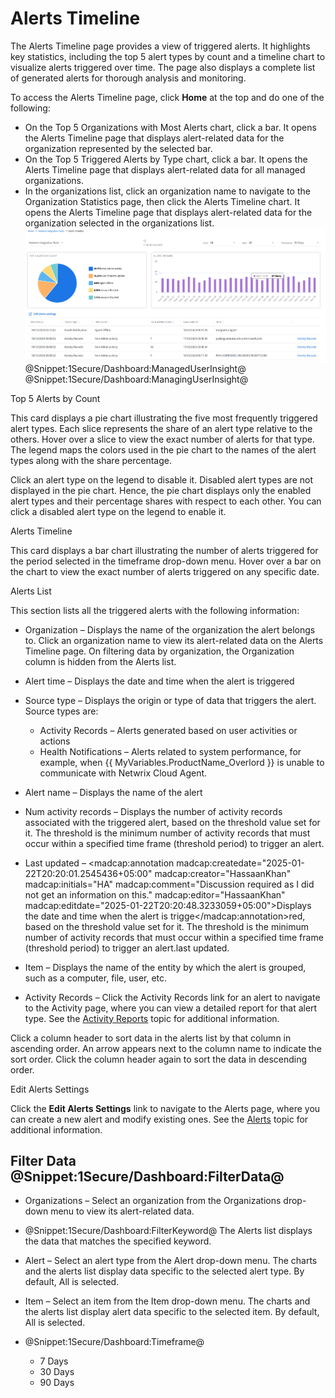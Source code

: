 # Alerts Timeline

The Alerts Timeline page provides a view of triggered alerts. It highlights key statistics, including the top 5 alert types by count and a timeline chart to visualize alerts triggered over time. The page also displays a complete list of generated alerts for thorough analysis and monitoring.

To access the Alerts Timeline page, click **Home** at the top and do one of the following:

- On the Top 5 Organizations with Most Alerts chart, click a bar. It opens the Alerts Timeline page that displays alert-related data for the organization represented by the selected bar.
- On the Top 5 Triggered Alerts by Type chart, click a bar. It opens the  Alerts Timeline page that displays alert-related data for all managed organizations.
- In the organizations list, click an organization name to navigate to the Organization Statistics page, then click the Alerts Timeline chart. It opens the Alerts Timeline page that displays alert-related data for the organization selected in the organizations list.![](../../../Resources/Images/1Secure/AlertsTimeline.png "Alerts Timeline Page") @Snippet:1Secure/Dashboard:ManagedUserInsight@ 
@Snippet:1Secure/Dashboard:ManagingUserInsight@
        
Top 5 Alerts by Count

This card displays a pie chart illustrating the five most frequently triggered alert types. Each slice represents the share of an alert type relative to the others. Hover over a slice to view the exact number of alerts for that type.  
The legend maps the colors used in the pie chart to the names of the alert types along with the share percentage.

Click an alert type on the legend to disable it. Disabled alert types are not displayed in the pie chart. Hence, the pie chart displays only the enabled alert types and their percentage shares with respect to each other. You can click a disabled alert type on the legend to enable it.

Alerts Timeline

This card displays a bar chart illustrating the number of alerts triggered for the period selected in the timeframe drop-down menu. Hover over a bar on the chart to view the exact number of alerts triggered on any specific date.

Alerts List

This section lists all the triggered alerts with the following information:

- Organization – Displays the name of the organization the alert belongs to. Click an organization name to view its alert-related data on the Alerts Timeline page. On filtering data by organization, the Organization column is hidden from the Alerts list.
- Alert time – Displays the date and time when the alert is  triggered
- Source type – Displays the origin or type of data that triggers the alert. Source types are:

    - Activity Records – Alerts generated based on user activities or actions
    - Health Notifications – Alerts related to system performance, for example, when {{ MyVariables.ProductName_Overlord }} is unable to communicate with Netwrix Cloud Agent.
- Alert name – Displays the name of the alert
- Num activity records – Displays the number of activity records associated with the triggered alert, based on the threshold value set for it. The threshold is the minimum number of activity records that must occur within a specified time frame (threshold period) to trigger an alert.
- Last updated – <madcap:annotation madcap:createdate="2025-01-22T20:20:01.2545436+05:00" madcap:creator="HassaanKhan" madcap:initials="HA" madcap:comment="Discussion required as I did not get an information on this." madcap:editor="HassaanKhan" madcap:editdate="2025-01-22T20:20:48.3233059+05:00">Displays the date and time when the alert is trigge</madcap:annotation>red, based on the threshold value set for it. The threshold is the minimum number of activity records that must occur within a specified time frame (threshold period) to trigger an alert.last updated.
- Item – Displays the name of the entity by which the alert is grouped, such as a computer, file, user, etc.
- Activity Records – Click the Activity Records link for an alert to navigate to the Activity page, where you can view a detailed report for that alert type. See the [Activity Reports](../SearchAndReports/Activity.md)  topic for additional information.

Click a column header to sort data in the alerts list by that column in ascending order. An arrow appears next to the column name to indicate the sort order. Click the column header again to sort the data in descending order.

Edit Alerts Settings

Click the **Edit Alerts Settings** link to navigate to the Alerts page, where you can create a new alert and modify existing ones. See the [Alerts](../Alerts/Alerts.md)  topic for additional information.

## Filter Data @Snippet:1Secure/Dashboard:FilterData@

- Organizations – Select an organization from the Organizations drop-down menu to view its alert-related data.
- @Snippet:1Secure/Dashboard:FilterKeyword@ The Alerts list displays the data that matches the specified keyword.
- Alert – Select an alert type from the Alert drop-down menu. The charts and the alerts list display data specific to the selected alert type. By default, All is selected.
- Item – Select an item from the Item drop-down menu. The  charts and the alerts list display alert data specific to the selected item. By default, All is selected.
- @Snippet:1Secure/Dashboard:Timeframe@

    - 7 Days
    - 30 Days
    - 90 Days